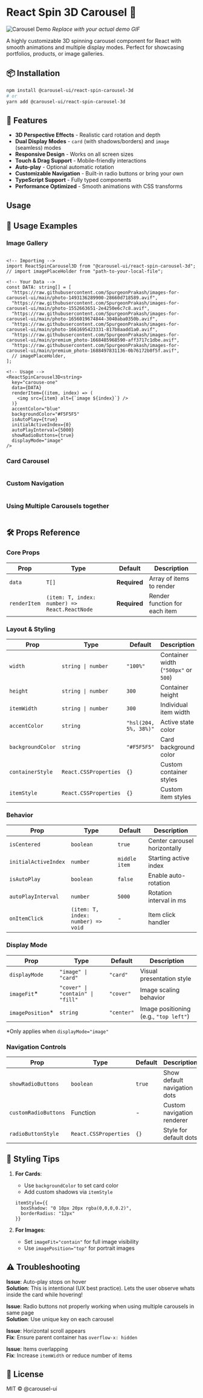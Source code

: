 # React Spin 3D Carousel 🎠

![Carousel Demo](https:example.com/demo.gif) _Replace with your actual demo GIF_

A highly customizable 3D spinning carousel component for React with smooth animations and multiple display modes. Perfect for showcasing portfolios, products, or image galleries.

## 📦 Installation

```bash
npm install @carousel-ui/react-spin-carousel-3d
# or
yarn add @carousel-ui/react-spin-carousel-3d
```

## 🌟 Features

- **3D Perspective Effects** - Realistic card rotation and depth
- **Dual Display Modes** - `card` (with shadows/borders) and `image` (seamless) modes
- **Responsive Design** - Works on all screen sizes
- **Touch & Drag Support** - Mobile-friendly interactions
- **Auto-play** - Optional automatic rotation
- **Customizable Navigation** - Built-in radio buttons or bring your own
- **TypeScript Support** - Fully typed components
- **Performance Optimized** - Smooth animations with CSS transforms

## Usage

## 🚀 Usage Examples

### Image Gallery

```tsx

<!-- Importing -->
import ReactSpinCarousel3D from "@carousel-ui/react-spin-carousel-3d";
// import imagePlaceHolder from "path-to-your-local-file";

<!-- Your Data -->
const DATA: string[] = [
  "https://raw.githubusercontent.com/SpurgeonPrakash/images-for-carousel-ui/main/photo-1493136289900-28660d718589.avif",
  "https://raw.githubusercontent.com/SpurgeonPrakash/images-for-carousel-ui/main/photo-1552663651-2e4250e6c7c8.avif",
  "https://raw.githubusercontent.com/SpurgeonPrakash/images-for-carousel-ui/main/photo-1656019674844-3040aba0350b.avif",
  "https://raw.githubusercontent.com/SpurgeonPrakash/images-for-carousel-ui/main/photo-1661695423331-817b8aadd1a0.avif",
  "https://raw.githubusercontent.com/SpurgeonPrakash/images-for-carousel-ui/main/premium_photo-1668485968590-aff3717c1dbe.avif",
  "https://raw.githubusercontent.com/SpurgeonPrakash/images-for-carousel-ui/main/premium_photo-1688497831136-0b76172b0f5f.avif",
  // imagePlaceHolder,
];

<!-- Usage -->
<ReactSpinCarousel3D<string>
  key="carouse-one"
  data={DATA}
  renderItem={(item, index) => (
    <img src={item} alt={`image ${index}`} />
  )}
  accentColor="blue"
  backgroundColor="#F5F5F5"
  isAutoPlay={true}
  initialActiveIndex={0}
  autoPlayInterval={5000}
  showRadioButtons={true}
  displayMode="image"
/>
```

### Card Carousel

```tsx

```

### Custom Navigation

```tsx

```

### Using Multiple Carousels together

```tsx

```

## 🛠 Props Reference

### Core Props

| Prop         | Type                                          | Default      | Description                   |
| ------------ | --------------------------------------------- | ------------ | ----------------------------- |
| `data`       | `T[]`                                         | **Required** | Array of items to render      |
| `renderItem` | `(item: T, index: number) => React.ReactNode` | **Required** | Render function for each item |

### Layout & Styling

| Prop              | Type                  | Default               | Description                          |
| ----------------- | --------------------- | --------------------- | ------------------------------------ |
| `width`           | `string \| number`    | `"100%"`              | Container width (`"500px"` or `500`) |
| `height`          | `string \| number`    | `300`                 | Container height                     |
| `itemWidth`       | `string \| number`    | `300`                 | Individual item width                |
| `accentColor`     | `string`              | `"hsl(204, 5%, 38%)"` | Active state color                   |
| `backgroundColor` | `string`              | `"#F5F5F5"`           | Card background color                |
| `containerStyle`  | `React.CSSProperties` | `{}`                  | Custom container styles              |
| `itemStyle`       | `React.CSSProperties` | `{}`                  | Custom item styles                   |

### Behavior

| Prop                 | Type                               | Default       | Description                  |
| -------------------- | ---------------------------------- | ------------- | ---------------------------- |
| `isCentered`         | `boolean`                          | `true`        | Center carousel horizontally |
| `initialActiveIndex` | `number`                           | `middle item` | Starting active index        |
| `isAutoPlay`         | `boolean`                          | `false`       | Enable auto-rotation         |
| `autoPlayInterval`   | `number`                           | `5000`        | Rotation interval in ms      |
| `onItemClick`        | `(item: T, index: number) => void` | -             | Item click handler           |

### Display Mode

| Prop              | Type                             | Default    | Description                            |
| ----------------- | -------------------------------- | ---------- | -------------------------------------- |
| `displayMode`     | `"image" \| "card"`              | `"card"`   | Visual presentation style              |
| `imageFit`\*      | `"cover" \| "contain" \| "fill"` | `"cover"`  | Image scaling behavior                 |
| `imagePosition`\* | `string`                         | `"center"` | Image positioning (e.g., `"top left"`) |

\*Only applies when `displayMode="image"`

### Navigation Controls

| Prop                 | Type                  | Default | Description                  |
| -------------------- | --------------------- | ------- | ---------------------------- |
| `showRadioButtons`   | `boolean`             | `true`  | Show default navigation dots |
| `customRadioButtons` | Function              | -       | Custom navigation renderer   |
| `radioButtonStyle`   | `React.CSSProperties` | `{}`    | Style for default dots       |

## 🎨 Styling Tips

1.  **For Cards**:

    - Use `backgroundColor` to set card color
    - Add custom shadows via `itemStyle`

    ```tsx
    itemStyle={{
      boxShadow: "0 10px 20px rgba(0,0,0,0.2)",
      borderRadius: "12px"
    }}
    ```

2.  **For Images**:
    - Set `imageFit="contain"` for full image visibility
    - Use `imagePosition="top"` for portrait images

## ⚠️ Troubleshooting

**Issue**: Auto-play stops on hover  
**Solution**: This is intentional (UX best practice). Lets the user observe whats inside the card while hovering!

**Issue**: Radio buttons not properly working when using multiple carousels in same page  
**Solution**: Use unique key on each carousel

**Issue**: Horizontal scroll appears  
**Fix**: Ensure parent container has `overflow-x: hidden`

**Issue**: Items overlapping  
**Fix**: Increase `itemWidth` or reduce number of items

## 📜 License

MIT © @carousel-ui
